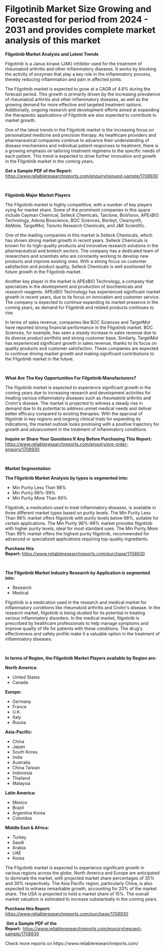 <p><h1>Filgotinib Market Size Growing and Forecasted for period from 2024 - 2031 and provides complete market analysis of this market</h1></p><p><strong>Filgotinib Market Analysis and Latest Trends</strong></p>
<p><p>Filgotinib is a Janus kinase (JAK) inhibitor used for the treatment of rheumatoid arthritis and other inflammatory diseases. It works by blocking the activity of enzymes that play a key role in the inflammatory process, thereby reducing inflammation and pain in affected joints.</p><p>The Filgotinib market is expected to grow at a CAGR of 4.8% during the forecast period. This growth is primarily driven by the increasing prevalence of rheumatoid arthritis and other inflammatory diseases, as well as the growing demand for more effective and targeted treatment options. Additionally, ongoing research and development efforts aimed at expanding the therapeutic applications of Filgotinib are also expected to contribute to market growth.</p><p>One of the latest trends in the Filgotinib market is the increasing focus on personalized medicine and precision therapy. As healthcare providers and pharmaceutical companies continue to advance their understanding of disease mechanisms and individual patient responses to treatment, there is a growing emphasis on tailoring treatment regimens to the specific needs of each patient. This trend is expected to drive further innovation and growth in the Filgotinib market in the coming years.</p></p>
<p><strong>Get a Sample PDF of the Report:&nbsp;</strong> <a href="https://www.reliableresearchreports.com/enquiry/request-sample/1708930">https://www.reliableresearchreports.com/enquiry/request-sample/1708930</a></p>
<p>&nbsp;</p>
<p><strong>Filgotinib Major Market Players</strong></p>
<p><p>The Filgotinib market is highly competitive, with a number of key players vying for market share. Some of the prominent companies in this space include Cayman Chemical, Selleck Chemicals, Taiclone, BioVision, APExBIO Technology, Adooq Bioscience, BOC Sciences, Biorbyt, Clearsynth, AbMole, TargetMol, Toronto Research Chemicals, and J&K Scientific.</p><p>One of the leading companies in this market is Selleck Chemicals, which has shown strong market growth in recent years. Selleck Chemicals is known for its high-quality products and innovative research solutions in the pharmaceutical and biotech sectors. The company has a dedicated team of researchers and scientists who are constantly working to develop new products and improve existing ones. With a strong focus on customer satisfaction and product quality, Selleck Chemicals is well positioned for future growth in the Filgotinib market.</p><p>Another key player in the market is APExBIO Technology, a company that specializes in the development and production of biochemicals and research reagents. APExBIO Technology has experienced significant market growth in recent years, due to its focus on innovation and customer service. The company is expected to continue expanding its market presence in the coming years, as demand for Filgotinib and related products continues to rise.</p><p>In terms of sales revenue, companies like BOC Sciences and TargetMol have reported strong financial performance in the Filgotinib market. BOC Sciences, for example, has seen a steady increase in sales revenue due to its diverse product portfolio and strong customer base. Similarly, TargetMol has experienced significant growth in sales revenue, thanks to its focus on quality products and customer satisfaction. These companies are expected to continue driving market growth and making significant contributions to the Filgotinib market in the future.</p></p>
<p>&nbsp;</p>
<p><strong>What Are The Key Opportunities For Filgotinib Manufacturers?</strong></p>
<p><p>The filgotinib market is expected to experience significant growth in the coming years due to increasing research and development activities for treating various inflammatory diseases such as rheumatoid arthritis and Crohn's disease. The market is projected to witness a steady rise in demand due to its potential to address unmet medical needs and deliver better efficacy compared to existing therapies. With the approval of filgotinib in key regions and ongoing clinical trials for expanding its indications, the market outlook looks promising with a positive trajectory for growth and advancement in the treatment of inflammatory conditions.</p></p>
<p><strong>Inquire or Share Your Questions If Any Before Purchasing This Report:</strong> <a href="https://www.reliableresearchreports.com/enquiry/pre-order-enquiry/1708930">https://www.reliableresearchreports.com/enquiry/pre-order-enquiry/1708930</a></p>
<p>&nbsp;</p>
<p><strong>Market Segmentation</strong></p>
<p><strong>The Filgotinib Market Analysis by types is segmented into:</strong></p>
<p><ul><li>Min Purity Less Than 98%</li><li>Min Purity 98%-99%</li><li>Min Purity More Than 99%</li></ul></p>
<p><p>Filgotinib, a medication used to treat inflammatory diseases, is available in three different market types based on purity levels. The Min Purity Less Than 98% market offers filgotinib with purity levels below 98%, suitable for certain applications. The Min Purity 98%-99% market provides filgotinib with higher purity levels, ideal for most standard uses. The Min Purity More Than 99% market offers the highest purity filgotinib, recommended for advanced or specialized applications requiring top-quality ingredients.</p></p>
<p><strong>Purchase this Report:&nbsp;</strong><a href="https://www.reliableresearchreports.com/purchase/1708930">https://www.reliableresearchreports.com/purchase/1708930</a></p>
<p>&nbsp;</p>
<p><strong>The Filgotinib Market Industry Research by Application is segmented into:</strong></p>
<p><ul><li>Research</li><li>Medical</li></ul></p>
<p><p>Filgotinib is a medication used in the research and medical market for inflammatory conditions like rheumatoid arthritis and Crohn's disease. In the research market, filgotinib is being studied for its potential in treating various inflammatory disorders. In the medical market, filgotinib is prescribed by healthcare professionals to help manage symptoms and improve quality of life for patients with these conditions. The drug's effectiveness and safety profile make it a valuable option in the treatment of inflammatory diseases.</p></p>
<p>&nbsp;</p>
<p><strong>In terms of Region, the Filgotinib Market Players available by Region are:</strong></p>
<p>
    <p> <strong> North America: </strong>
        <ul>
            <li>United States</li>
            <li>Canada</li>
        </ul>
        </p> 
    <p> <strong> Europe: </strong>
        <ul>
            <li>Germany</li>
            <li>France</li>
            <li>U.K.</li>
            <li>Italy</li>
            <li>Russia</li>
        </ul>
        </p> 
    <p> <strong> Asia-Pacific: </strong>
        <ul>
            <li>China</li>
            <li>Japan</li>
            <li>South Korea</li>
            <li>India</li>
            <li>Australia</li>
            <li>China Taiwan</li>
            <li>Indonesia</li>
            <li>Thailand</li>
            <li>Malaysia</li>
        </ul>
        </p> 
    <p> <strong> Latin America: </strong>
        <ul>
            <li>Mexico</li>
            <li>Brazil</li>
            <li>Argentina Korea</li>
            <li>Colombia</li>
        </ul>
        </p> 
    <p> <strong> Middle East & Africa: </strong>
        <ul>
            <li>Turkey</li>
            <li>Saudi</li>
            <li>Arabia</li>
            <li>UAE</li>
            <li>Korea</li>
        </ul>
    </p>
    </p>
<p><p>The Filgotinib market is expected to experience significant growth in various regions across the globe. North America and Europe are anticipated to dominate the market, with projected market share percentages of 35% and 30% respectively. The Asia Pacific region, particularly China, is also expected to witness remarkable growth, accounting for 20% of the market share. The USA is projected to hold a market share of 15%. The overall market valuation is estimated to increase substantially in the coming years.</p></p>
<p><strong>Purchase this Report: </strong><a href="https://www.reliableresearchreports.com/purchase/1708930">https://www.reliableresearchreports.com/purchase/1708930</a></p>
<p>&nbsp;<strong>Get a Sample PDF of the Report:&nbsp;&nbsp;</strong><a href="https://www.reliableresearchreports.com/enquiry/request-sample/1708930">https://www.reliableresearchreports.com/enquiry/request-sample/1708930</a></p>
<p><strong></strong></p>
<p>Check more reports on https://www.reliableresearchreports.com/</p>